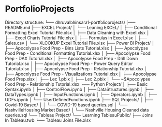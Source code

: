 # PortfolioProjects



Directory structure:
└── dhruvalbhinsara1-portfolioprojects/
    ├── README.md
    ├── EXCEL Project/
    │   └── Leaning EXCEL/
    │       ├── Conditional Formatting Excel Tutorial File.xlsx
    │       ├── Data Cleaning with Excel.xlsx
    │       ├── Excel Charts Tutorial File.xlsx
    │       ├── Formulas in Excel.xlsx
    │       ├── Sales.csv
    │       └── XLOOKUP Excel Tutorial File.xlsx
    ├── Power BI Project/
    │   ├── Apocolypse Food Prep - Bins Lists Tutorial.xlsx
    │   ├── Apocolypse Food Prep - Conditional Formatting Tutorial.xlsx
    │   ├── Apocolypse Food Prep - DAX Tutorial.xlsx
    │   ├── Apocolypse Food Prep - Drill Down Tutorial.xlsx
    │   ├── Apocolypse Food Prep - Power Query Editor Tutorial.xlsx
    │   ├── Apocolypse Food Prep - Relationship Tutorial.xlsx
    │   ├── Apocolypse Food Prep - Visualizations Tutorial.xlsx
    │   ├── Apocolypse Food Prep.xlsx
    │   ├── Lec 1.pbix
    │   ├── Lec 2.pbix
    │   └── ~$Apocolypse Food Prep - Relationship Tutorial.xlsx
    ├── Python Project/
    │   ├── Basic Syntax.ipynb
    │   ├── ControlFlow.ipynb
    │   ├── DataStructures.ipynb
    │   ├── DataTypes.ipynb
    │   ├── InputFunctions.ipynb
    │   ├── Operators.ipynb
    │   ├── UDFs.ipynb
    │   └── UserDefinedFunctions.ipynb
    ├── SQL Projects/
    │   ├── Covid-19 Based/
    │   │   └── COVID-19 based queries.sql
    │   └── NashvilleHousing Market Based/
    │       └── Nashville Housing Cleaned data queries.sql
    └── Tableau Project/
        └── Learning TableauPublic/
            ├── Joins In Tableau.twb
            └── Tableau Joins File.xlsx
